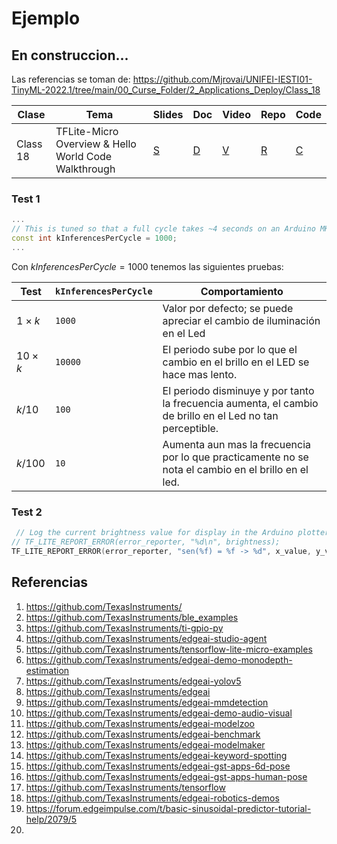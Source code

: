 # Ejemplo

## En construccion...

Las referencias se toman de: https://github.com/Mjrovai/UNIFEI-IESTI01-TinyML-2022.1/tree/main/00_Curse_Folder/2_Applications_Deploy/Class_18


|Clase|Tema|Slides|Doc|Video|Repo|Code|
|---|---|---|---|---|---|---|
|Class 18|TFLite-Micro Overview & Hello World Code Walkthrough|[S](https://github.com/Mjrovai/UNIFEI-IESTI01-TinyML-2022.1/blob/main/00_Curse_Folder/2_Applications_Deploy/Class_18/IESTI01_TinyML_class_18.pdf)|[D](https://github.com/Mjrovai/UNIFEI-IESTI01-TinyML-2022.1/tree/main/00_Curse_Folder/2_Applications_Deploy/Class_18/docs)|[V](https://www.youtube.com/watch?v=GPZ9FeGfizE&feature=youtu.be)|[R](https://github.com/Mjrovai/UNIFEI-IESTI01-TinyML-2022.1/tree/main/00_Curse_Folder/2_Applications_Deploy/Class_18)|[C](https://github.com/Mjrovai/UNIFEI-IESTI01-TinyML-2022.1/tree/main/00_Curse_Folder/2_Applications_Deploy/Class_18/hello_world_V2)|



### Test 1

```cpp
...
// This is tuned so that a full cycle takes ~4 seconds on an Arduino MKRZERO.
const int kInferencesPerCycle = 1000;
...
```

Con $kInferencesPerCycle = 1000$ tenemos las siguientes pruebas:

|Test|```kInferencesPerCycle```|Comportamiento|
|---|---|---|
|$1\times k$|```1000```|Valor por defecto; se puede apreciar el cambio de iluminación en el Led|
|$10\times k$|```10000```|El periodo sube por lo que el cambio en el brillo en el LED se hace mas lento.|
|$k/10$|```100```|El periodo disminuye y por tanto la frecuencia aumenta, el cambio de brillo en el Led no tan perceptible.|
|$k/100$|```10```|Aumenta aun mas la frecuencia por lo que practicamente no se nota el cambio en el brillo en el led.|


### Test 2

```cpp
 // Log the current brightness value for display in the Arduino plotter
// TF_LITE_REPORT_ERROR(error_reporter, "%d\n", brightness);
TF_LITE_REPORT_ERROR(error_reporter, "sen(%f) = %f -> %d", x_value, y_value, brightness);
```


## Referencias

1. https://github.com/TexasInstruments/
2. https://github.com/TexasInstruments/ble_examples
3. https://github.com/TexasInstruments/ti-gpio-py
4. https://github.com/TexasInstruments/edgeai-studio-agent
5. https://github.com/TexasInstruments/tensorflow-lite-micro-examples
6. https://github.com/TexasInstruments/edgeai-demo-monodepth-estimation
7. https://github.com/TexasInstruments/edgeai-yolov5
8. https://github.com/TexasInstruments/edgeai
9. https://github.com/TexasInstruments/edgeai-mmdetection
10. https://github.com/TexasInstruments/edgeai-demo-audio-visual
11. https://github.com/TexasInstruments/edgeai-modelzoo
12. https://github.com/TexasInstruments/edgeai-benchmark
13. https://github.com/TexasInstruments/edgeai-modelmaker
14. https://github.com/TexasInstruments/edgeai-keyword-spotting
15. https://github.com/TexasInstruments/edgeai-gst-apps-6d-pose
16. https://github.com/TexasInstruments/edgeai-gst-apps-human-pose
17. https://github.com/TexasInstruments/tensorflow
18. https://github.com/TexasInstruments/edgeai-robotics-demos
19. https://forum.edgeimpulse.com/t/basic-sinusoidal-predictor-tutorial-help/2079/5
20. 